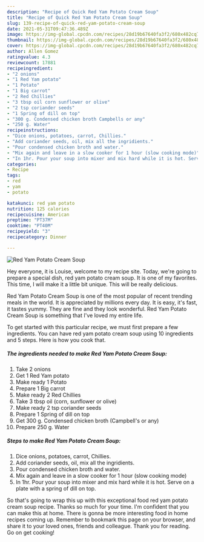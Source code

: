 ```yaml
---
description: "Recipe of Quick Red Yam Potato Cream Soup"
title: "Recipe of Quick Red Yam Potato Cream Soup"
slug: 139-recipe-of-quick-red-yam-potato-cream-soup
date: 2021-05-31T09:47:36.489Z
image: https://img-global.cpcdn.com/recipes/28d19b67640fa3f2/680x482cq70/red-yam-potato-cream-soup-recipe-main-photo.jpg
thumbnail: https://img-global.cpcdn.com/recipes/28d19b67640fa3f2/680x482cq70/red-yam-potato-cream-soup-recipe-main-photo.jpg
cover: https://img-global.cpcdn.com/recipes/28d19b67640fa3f2/680x482cq70/red-yam-potato-cream-soup-recipe-main-photo.jpg
author: Allen Gomez
ratingvalue: 4.3
reviewcount: 17881
recipeingredient:
- "2 onions"
- "1 Red Yam potato"
- "1 Potato"
- "1 Big carrot"
- "2 Red Chillies"
- "3 tbsp oil corn sunflower or olive"
- "2 tsp coriander seeds"
- "1 Spring of dill on top"
- "300 g. Condensed chicken broth Campbells or any"
- "250 g. Water"
recipeinstructions:
- "Dice onions, potatoes, carrot, Chillies."
- "Add coriander seeds, oil, mix all the ingridients."
- "Pour condensed chicken broth and water."
- "Mix again and leave in a slow cooker for 1 hour (slow cooking mode)"
- "In 1hr. Pour your soup into mixer and mix hard while it is hot. Serve on a plate with a spring of dill on top."
categories:
- Recipe
tags:
- red
- yam
- potato

katakunci: red yam potato 
nutrition: 125 calories
recipecuisine: American
preptime: "PT37M"
cooktime: "PT40M"
recipeyield: "3"
recipecategory: Dinner

---
```



![Red Yam Potato Cream Soup](https://img-global.cpcdn.com/recipes/28d19b67640fa3f2/680x482cq70/red-yam-potato-cream-soup-recipe-main-photo.jpg)

Hey everyone, it is Louise, welcome to my recipe site. Today, we're going to prepare a special dish, red yam potato cream soup. It is one of my favorites. This time, I will make it a little bit unique. This will be really delicious.



Red Yam Potato Cream Soup is one of the most popular of recent trending meals in the world. It is appreciated by millions every day. It is easy, it's fast, it tastes yummy. They are fine and they look wonderful. Red Yam Potato Cream Soup is something that I've loved my entire life.


To get started with this particular recipe, we must first prepare a few ingredients. You can have red yam potato cream soup using 10 ingredients and 5 steps. Here is how you cook that.

<!--inarticleads1-->

##### The ingredients needed to make Red Yam Potato Cream Soup:

1. Take 2 onions
1. Get 1 Red Yam potato
1. Make ready 1 Potato
1. Prepare 1 Big carrot
1. Make ready 2 Red Chillies
1. Take 3 tbsp oil (corn, sunflower or olive)
1. Make ready 2 tsp coriander seeds
1. Prepare 1 Spring of dill on top
1. Get 300 g. Condensed chicken broth (Campbell&#39;s or any)
1. Prepare 250 g. Water




<!--inarticleads2-->

##### Steps to make Red Yam Potato Cream Soup:

1. Dice onions, potatoes, carrot, Chillies.
1. Add coriander seeds, oil, mix all the ingridients.
1. Pour condensed chicken broth and water.
1. Mix again and leave in a slow cooker for 1 hour (slow cooking mode)
1. In 1hr. Pour your soup into mixer and mix hard while it is hot. Serve on a plate with a spring of dill on top.




So that's going to wrap this up with this exceptional food red yam potato cream soup recipe. Thanks so much for your time. I'm confident that you can make this at home. There is gonna be more interesting food in home recipes coming up. Remember to bookmark this page on your browser, and share it to your loved ones, friends and colleague. Thank you for reading. Go on get cooking!
